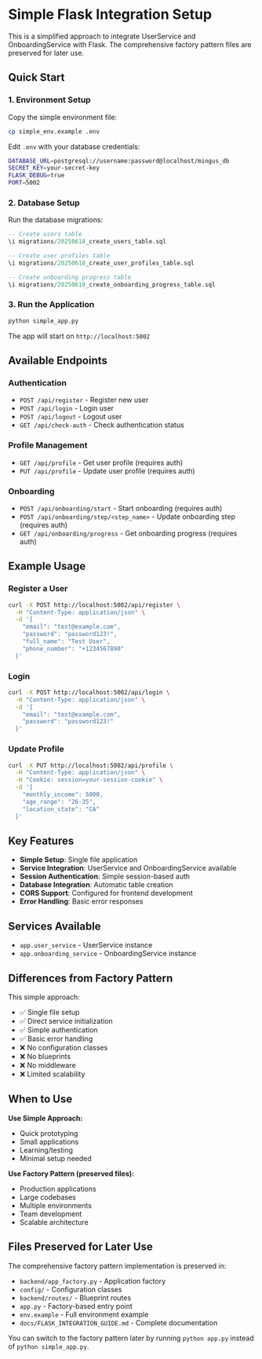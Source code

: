 # Simple Flask Integration Setup

This is a simplified approach to integrate UserService and OnboardingService with Flask. The comprehensive factory pattern files are preserved for later use.

## Quick Start

### 1. Environment Setup

Copy the simple environment file:
```bash
cp simple_env.example .env
```

Edit `.env` with your database credentials:
```bash
DATABASE_URL=postgresql://username:password@localhost/mingus_db
SECRET_KEY=your-secret-key
FLASK_DEBUG=true
PORT=5002
```

### 2. Database Setup

Run the database migrations:
```sql
-- Create users table
\i migrations/20250618_create_users_table.sql

-- Create user profiles table  
\i migrations/20250618_create_user_profiles_table.sql

-- Create onboarding progress table
\i migrations/20250618_create_onboarding_progress_table.sql
```

### 3. Run the Application

```bash
python simple_app.py
```

The app will start on `http://localhost:5002`

## Available Endpoints

### Authentication
- `POST /api/register` - Register new user
- `POST /api/login` - Login user  
- `POST /api/logout` - Logout user
- `GET /api/check-auth` - Check authentication status

### Profile Management
- `GET /api/profile` - Get user profile (requires auth)
- `PUT /api/profile` - Update user profile (requires auth)

### Onboarding
- `POST /api/onboarding/start` - Start onboarding (requires auth)
- `POST /api/onboarding/step/<step_name>` - Update onboarding step (requires auth)
- `GET /api/onboarding/progress` - Get onboarding progress (requires auth)

## Example Usage

### Register a User
```bash
curl -X POST http://localhost:5002/api/register \
  -H "Content-Type: application/json" \
  -d '{
    "email": "test@example.com",
    "password": "password123!",
    "full_name": "Test User",
    "phone_number": "+1234567890"
  }'
```

### Login
```bash
curl -X POST http://localhost:5002/api/login \
  -H "Content-Type: application/json" \
  -d '{
    "email": "test@example.com",
    "password": "password123!"
  }'
```

### Update Profile
```bash
curl -X PUT http://localhost:5002/api/profile \
  -H "Content-Type: application/json" \
  -H "Cookie: session=your-session-cookie" \
  -d '{
    "monthly_income": 5000,
    "age_range": "26-35",
    "location_state": "CA"
  }'
```

## Key Features

- **Simple Setup**: Single file application
- **Service Integration**: UserService and OnboardingService available
- **Session Authentication**: Simple session-based auth
- **Database Integration**: Automatic table creation
- **CORS Support**: Configured for frontend development
- **Error Handling**: Basic error responses

## Services Available

- `app.user_service` - UserService instance
- `app.onboarding_service` - OnboardingService instance

## Differences from Factory Pattern

This simple approach:
- ✅ Single file setup
- ✅ Direct service initialization  
- ✅ Simple authentication
- ✅ Basic error handling
- ❌ No configuration classes
- ❌ No blueprints
- ❌ No middleware
- ❌ Limited scalability

## When to Use

**Use Simple Approach:**
- Quick prototyping
- Small applications
- Learning/testing
- Minimal setup needed

**Use Factory Pattern (preserved files):**
- Production applications
- Large codebases
- Multiple environments
- Team development
- Scalable architecture

## Files Preserved for Later Use

The comprehensive factory pattern implementation is preserved in:
- `backend/app_factory.py` - Application factory
- `config/` - Configuration classes
- `backend/routes/` - Blueprint routes
- `app.py` - Factory-based entry point
- `env.example` - Full environment example
- `docs/FLASK_INTEGRATION_GUIDE.md` - Complete documentation

You can switch to the factory pattern later by running `python app.py` instead of `python simple_app.py`. 